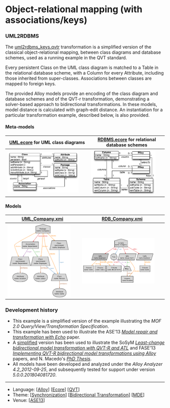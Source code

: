 # Object-relational mapping (with associations/keys) 

### UML2RDBMS
The [uml2rdbms_keys.qvtr](Resources/uml2rdbms_keys.qvtr) transformation is a simplified version of the classical object-relational mapping, between class diagrams and database schemes, used as a running example in the QVT standard.

Every persistent Class on the UML class diagram is matched to a Table in the relational database scheme, with a Column for every Attribute, including those inherited from super-classes. Associations between classes are mapped to foreign keys.

The provided Alloy models provide an encoding of the class diagram and database schemes and of the QVT-r transformation, demonstrating a solver-based approach to bidirectional transformations. In these models, model distance is calculated with graph-edit distance. An instantiation for a particular transformation example, described below, is also provided.

#### Meta-models
| [UML.ecore](Resources/UML.ecore) for UML class diagrams | [RDBMS.ecore](Resources/RDBMS.ecore) for relational database schemes |
| --- | --- |
| <img src="Resources/images/UML_metamodel.png" alt="UML metamodel" width="90%"> | <img src="Resources/images/RDB_metamodel.png" alt="RDBMS metamodel" width="90%"> |

#### Models
| [UML_Company.xmi](Resources/UML_Company.xmi) | [RDB_Company.xmi](Resources/RDB_Company.xmi) |
| --- | --- |
| <img src="Resources/images/UML_company.png" alt="UML company" width="90%" align="middle"/> | <img src="Resources/images/RDB_company.png" alt="RDB company" width="90%" align="middle"/> |

### Development history
* This example is a simplified version of the example illustrating the *MOF 2.0 Query/View/Transformation Specification*. 
* This example has been used to illustrate the ASE'13 *[Model repair and transformation with Echo](http://nmacedo.github.io/pubs.html#ase13)* paper.
* A [simplified](../CD2DBS_simple) version has been used to illustrate the SoSyM *[Least-change bidirectional model transformation with QVT-R and ATL](http://nmacedo.github.io/pubs.html#sosym16)* and FASE'13 *[Implementing QVT-R bidirectional model transformations using Alloy](http://nmacedo.github.io/pubs.html#fase13)* papers, and N. Macedo's *[PhD Thesis](http://nmacedo.github.io/pubs.html#phd14)*.
* All models have been developed and analyzed under the *Alloy Analyzer 4.2_2012-09-25*, and subsequently tested for support under version *5.0.0.201804081720*.

<!-- Warning: resource URIs -->

---

* Language: [[Alloy](https://github.com/nmacedo/MSV/wiki/By-Language#alloy)] [[Ecore](https://github.com/nmacedo/MSV/wiki/By-Language#ecore)] [[QVT](https://github.com/nmacedo/MSV/wiki/By-Language#qvt)]
* Theme: [[Synchronization](https://github.com/nmacedo/MSV/wiki/By-Theme#synchronization)] [[Bidirectional Transformation](https://github.com/nmacedo/MSV/wiki/By-Theme#bidirectional-transformation)] [[MDE](https://github.com/nmacedo/MSV/wiki/By-Theme#mde)]
* Venue: [[ASE13](https://github.com/nmacedo/MSV/wiki/By-Venue#ase13)]
